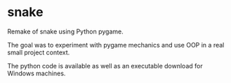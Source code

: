 # snake
Remake of snake using Python pygame.

The goal was to experiment with pygame mechanics and use OOP in a real small project context.

The python code is available as well as an executable download for Windows machines.

